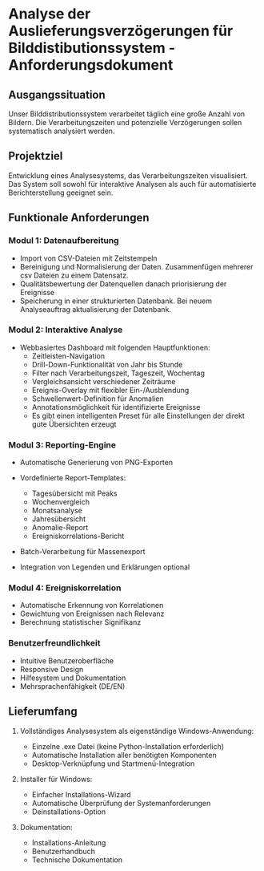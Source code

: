 # Analyse der Auslieferungsverzögerungen für Bilddistibutionssystem - Anforderungsdokument

## Ausgangssituation
Unser Bilddistributionssystem verarbeitet täglich eine große Anzahl von Bildern. Die Verarbeitungszeiten und potenzielle Verzögerungen sollen systematisch analysiert werden. 
## Projektziel
Entwicklung eines Analysesystems, das Verarbeitungszeiten visualisiert. Das System soll sowohl für interaktive Analysen als auch für automatisierte Berichterstellung geeignet sein.

## Funktionale Anforderungen

### Modul 1: Datenaufbereitung
- Import von CSV-Dateien mit Zeitstempeln
- Bereinigung und Normalisierung der Daten. Zusammenfügen mehrerer csv Dateien zu einem Datensatz.
- Qualitätsbewertung der Datenquellen danach priorisierung der Ereignisse
- Speicherung in einer strukturierten Datenbank. Bei neuem Analyseauftrag aktualisierung der Datenbank.

### Modul 2: Interaktive Analyse
- Webbasiertes Dashboard mit folgenden Hauptfunktionen:
  * Zeitleisten-Navigation
  * Drill-Down-Funktionalität von Jahr bis Stunde
  * Filter nach Verarbeitungszeit, Tageszeit, Wochentag
  * Vergleichsansicht verschiedener Zeiträume
  * Ereignis-Overlay mit flexibler Ein-/Ausblendung
  * Schwellenwert-Definition für Anomalien
  * Annotationsmöglichkeit für identifizierte Ereignisse
  * Es gibt einen intelligenten Preset für alle Einstellungen der direkt gute Übersichten erzeugt

### Modul 3: Reporting-Engine
- Automatische Generierung von PNG-Exporten
- Vordefinierte Report-Templates:
  * Tagesübersicht mit Peaks
  * Wochenvergleich
  * Monatsanalyse
  * Jahresübersicht
  * Anomalie-Report
  * Ereigniskorrelations-Bericht

- Batch-Verarbeitung für Massenexport
- Integration von Legenden und Erklärungen optional

### Modul 4: Ereigniskorrelation
- Automatische Erkennung von Korrelationen
- Gewichtung von Ereignissen nach Relevanz
- Berechnung statistischer Signifikanz

### Benutzerfreundlichkeit
- Intuitive Benutzeroberfläche
- Responsive Design
- Hilfesystem und Dokumentation
- Mehrsprachenfähigkeit (DE/EN)

## Lieferumfang
1. Vollständiges Analysesystem als eigenständige Windows-Anwendung:
   - Einzelne .exe Datei (keine Python-Installation erforderlich)
   - Automatische Installation aller benötigten Komponenten
   - Desktop-Verknüpfung und Startmenü-Integration
   
2. Installer für Windows:
   - Einfacher Installations-Wizard
   - Automatische Überprüfung der Systemanforderungen
   - Deinstallations-Option

3. Dokumentation:
   - Installations-Anleitung
   - Benutzerhandbuch
   - Technische Dokumentation
